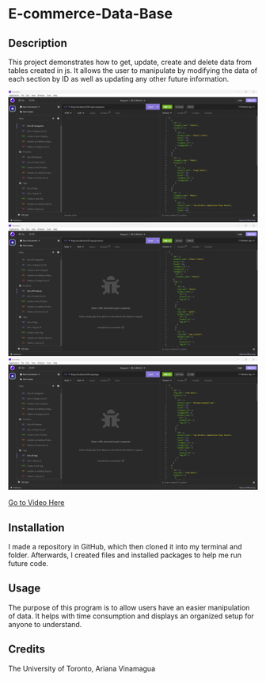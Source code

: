 # E-commerce-Data-Base
## Description
This project demonstrates how to get, update, create and delete data from tables created in js. It allows the user to manipulate by modifying the data of each section by ID as well as updating any other future information. 

![Webpage](./images/get%20cat.png)
![second](./images/get%20Pro.png)
![third](./images/get%20tag.png)

[Go to Video Here](https://drive.google.com/file/d/1z2YMTHXRmPq_vSOk61kb5JGzlUtL20iJ/view)

## Installation
I made a repository in GitHub, which then cloned it into my terminal and folder. Afterwards, I created files and installed packages to help me run future code.

## Usage
The purpose of this program is to allow users have an easier manipulation of data. It helps with time consumption and displays an organized setup for anyone to understand.

## Credits
The University of Toronto,
Ariana Vinamagua